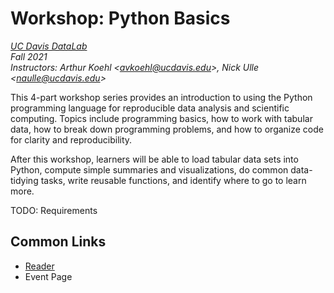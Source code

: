 # Workshop: Python Basics

_[UC Davis DataLab](https://datalab.ucdavis.edu/)_  
_Fall 2021_  
_Instructors: Arthur Koehl <<avkoehl@ucdavis.edu>>,
  Nick Ulle <<naulle@ucdavis.edu>>_  

This 4-part workshop series provides an introduction to using the Python
programming language for reproducible data analysis and scientific computing.
Topics include programming basics, how to work with tabular data, how to break
down programming problems, and how to organize code for clarity and
reproducibility.

After this workshop, learners will be able to load tabular data sets into
Python, compute simple summaries and visualizations, do common data-tidying
tasks, write reusable functions, and identify where to go to learn more.

TODO: Requirements
<!--
No prior programming experience is necessary. All learners will need access to
an internet-connected computer and the latest version of Zoom, R, and RStudio.
-->

## Common Links

* [Reader](https://ucdavisdatalab.github.io/workshop_python_basics/)
* Event Page
